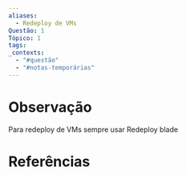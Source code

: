 ```yaml
---
aliases:
  - Redeploy de VMs
Questão: 1
Tópico: 1
tags: 
_contexts:
  - "#questão"
  - "#notas-temporárias"
---
```


# Observação
Para redeploy de VMs sempre usar Redeploy blade

# Referências 